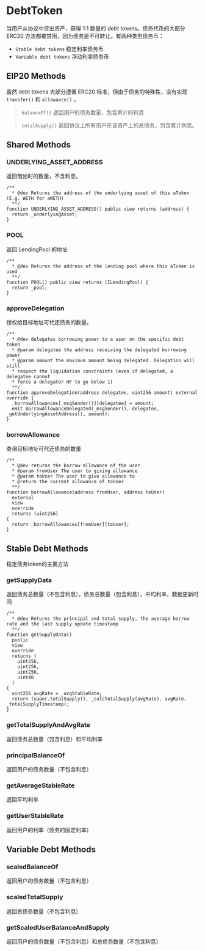 # DebtToken

当用户从协议中贷出资产，获得 1:1 数量的 debt tokens。债务代币的大部分 ERC20 方法都被禁用，因为债务是不可转让。有两种类型债务币：

- `Stable debt tokens` 稳定利率债务币
- `Variable debt tokens` 浮动利率债务币

## EIP20 Methods

虽然 debt tokens 大部分遵循 ERC20 标准，但由于债务的特殊性，没有实现 `transfer()` 和 `allowance()` 。

> `balanceOf()` 返回用户的债务数量，包含累计的利息

> `totalSupply()` 返回协议上所有用户在该资产上的总债务，包含累计利息。

## Shared Methods

### UNDERLYING_ASSET_ADDRESS

返回借出时的数量，不含利息。

```solidity
/**
  * @dev Returns the address of the underlying asset of this aToken (E.g. WETH for aWETH)
  **/
function UNDERLYING_ASSET_ADDRESS() public view returns (address) {
  return _underlyingAsset;
}
```

### POOL

返回 LendingPool 的地址

```solidity
/**
  * @dev Returns the address of the lending pool where this aToken is used
  **/
function POOL() public view returns (ILendingPool) {
  return _pool;
}
```

### approveDelegation

授权给目标地址可代还债务的数量。

```solidity
/**
  * @dev delegates borrowing power to a user on the specific debt token
  * @param delegatee the address receiving the delegated borrowing power
  * @param amount the maximum amount being delegated. Delegation will still
  * respect the liquidation constraints (even if delegated, a delegatee cannot
  * force a delegator HF to go below 1)
  **/
function approveDelegation(address delegatee, uint256 amount) external override {
  _borrowAllowances[_msgSender()][delegatee] = amount;
  emit BorrowAllowanceDelegated(_msgSender(), delegatee, _getUnderlyingAssetAddress(), amount);
}
```

### borrowAllowance

查询目标地址可代还债务的数量

```solidity
/**
  * @dev returns the borrow allowance of the user
  * @param fromUser The user to giving allowance
  * @param toUser The user to give allowance to
  * @return the current allowance of toUser
  **/
function borrowAllowance(address fromUser, address toUser)
  external
  view
  override
  returns (uint256)
{
  return _borrowAllowances[fromUser][toUser];
}
```

## Stable Debt Methods

稳定债务token的主要方法

### getSupplyData

返回债务总数量（不包含利息），债务总数量（包含利息），平均利率，数据更新时间

```solidity
/**
  * @dev Returns the principal and total supply, the average borrow rate and the last supply update timestamp
  **/
function getSupplyData()
  public
  view
  override
  returns (
    uint256,
    uint256,
    uint256,
    uint40
  )
{
  uint256 avgRate = _avgStableRate;
  return (super.totalSupply(), _calcTotalSupply(avgRate), avgRate, _totalSupplyTimestamp);
}
```

### getTotalSupplyAndAvgRate

返回债务总数量（包含利息）和平均利率

### principalBalanceOf

返回用户的债务数量（不包含利息）

### getAverageStableRate

返回平均利率

### getUserStableRate

返回用户的利率（债务的固定利率）

## Variable Debt Methods

### scaledBalanceOf

返回用户的债务数量（不包含利息）

### scaledTotalSupply

返回总债务数量（不包含利息）

### getScaledUserBalanceAndSupply

返回用户的债务数量（不包含利息）和总债务数量（不包含利息）
